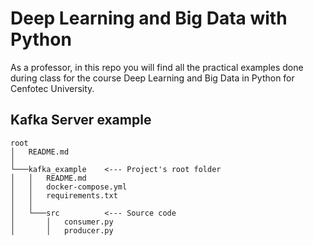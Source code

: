 # Deep Learning and Big Data with Python
As a professor, in this repo you will find all the practical examples done during class for the course Deep Learning and Big Data in Python for Cenfotec University.

## Kafka Server example
```
root
│   README.md 
│
└───kafka_example    <--- Project's root folder
│   │   README.md
│   │   docker-compose.yml
│   │   requirements.txt
│   │
│   └───src          <--- Source code
│       │   consumer.py
│       │   producer.py
```
